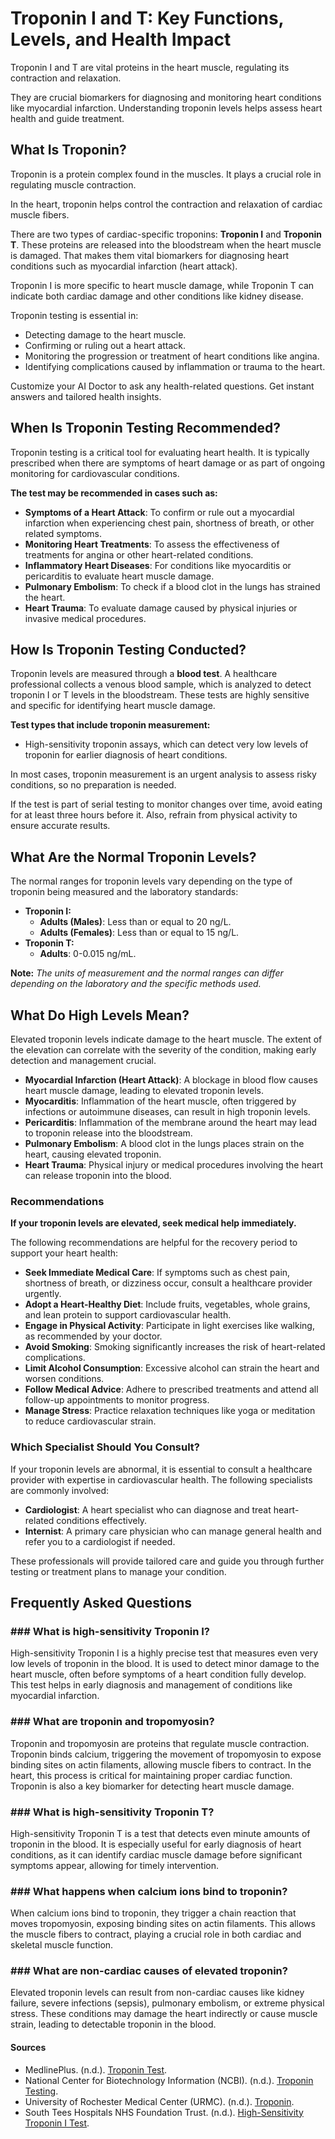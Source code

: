 # Troponin I and T: Key Functions, Levels, and Health Impact

Troponin I and T are vital proteins in the heart muscle, regulating its contraction and relaxation.

They are crucial biomarkers for diagnosing and monitoring heart conditions like myocardial infarction. Understanding troponin levels helps assess heart health and guide treatment.

## What Is Troponin?

Troponin is a protein complex found in the muscles. It plays a crucial role in regulating muscle contraction.

In the heart, troponin helps control the contraction and relaxation of cardiac muscle fibers.

There are two types of cardiac-specific troponins: **Troponin I** and **Troponin T**. These proteins are released into the bloodstream when the heart muscle is damaged. That makes them vital biomarkers for diagnosing heart conditions such as myocardial infarction (heart attack).

Troponin I is more specific to heart muscle damage, while Troponin T can indicate both cardiac damage and other conditions like kidney disease.

Troponin testing is essential in:

- Detecting damage to the heart muscle.
- Confirming or ruling out a heart attack.
- Monitoring the progression or treatment of heart conditions like angina.
- Identifying complications caused by inflammation or trauma to the heart.

Customize your AI Doctor to ask any health-related questions. Get instant answers and tailored health insights.

## When Is Troponin Testing Recommended?

Troponin testing is a critical tool for evaluating heart health. It is typically prescribed when there are symptoms of heart damage or as part of ongoing monitoring for cardiovascular conditions.

**The test may be recommended in cases such as:**

- **Symptoms of a Heart Attack**: To confirm or rule out a myocardial infarction when experiencing chest pain, shortness of breath, or other related symptoms.
- **Monitoring Heart Treatments**: To assess the effectiveness of treatments for angina or other heart-related conditions.
- **Inflammatory Heart Diseases**: For conditions like myocarditis or pericarditis to evaluate heart muscle damage.
- **Pulmonary Embolism**: To check if a blood clot in the lungs has strained the heart.
- **Heart Trauma**: To evaluate damage caused by physical injuries or invasive medical procedures.

## How Is Troponin Testing Conducted?

Troponin levels are measured through a **blood test**. A healthcare professional collects a venous blood sample, which is analyzed to detect troponin I or T levels in the bloodstream. These tests are highly sensitive and specific for identifying heart muscle damage.

**Test types that include troponin measurement:**

- High-sensitivity troponin assays, which can detect very low levels of troponin for earlier diagnosis of heart conditions.

In most cases, troponin measurement is an urgent analysis to assess risky conditions, so no preparation is needed.

If the test is part of serial testing to monitor changes over time, avoid eating for at least three hours before it. Also, refrain from physical activity to ensure accurate results.

## What Are the Normal Troponin Levels?

The normal ranges for troponin levels vary depending on the type of troponin being measured and the laboratory standards:

- **Troponin I:**
  - **Adults (Males)**: Less than or equal to 20 ng/L.
  - **Adults (Females)**: Less than or equal to 15 ng/L.
- **Troponin T:**
  - **Adults**: 0-0.015 ng/mL.

**Note:** _The units of measurement and the normal ranges can differ depending on the laboratory and the specific methods used._

## What Do High Levels Mean?

Elevated troponin levels indicate damage to the heart muscle. The extent of the elevation can correlate with the severity of the condition, making early detection and management crucial.

- **Myocardial Infarction (Heart Attack)**: A blockage in blood flow causes heart muscle damage, leading to elevated troponin levels.
- **Myocarditis**: Inflammation of the heart muscle, often triggered by infections or autoimmune diseases, can result in high troponin levels.
- **Pericarditis**: Inflammation of the membrane around the heart may lead to troponin release into the bloodstream.
- **Pulmonary Embolism**: A blood clot in the lungs places strain on the heart, causing elevated troponin.
- **Heart Trauma**: Physical injury or medical procedures involving the heart can release troponin into the blood.

### Recommendations

**If your troponin levels are elevated, seek medical help immediately.**

The following recommendations are helpful for the recovery period to support your heart health:

- **Seek Immediate Medical Care**: If symptoms such as chest pain, shortness of breath, or dizziness occur, consult a healthcare provider urgently.
- **Adopt a Heart-Healthy Diet**: Include fruits, vegetables, whole grains, and lean protein to support cardiovascular health.
- **Engage in Physical Activity**: Participate in light exercises like walking, as recommended by your doctor.
- **Avoid Smoking**: Smoking significantly increases the risk of heart-related complications.
- **Limit Alcohol Consumption**: Excessive alcohol can strain the heart and worsen conditions.
- **Follow Medical Advice**: Adhere to prescribed treatments and attend all follow-up appointments to monitor progress.
- **Manage Stress**: Practice relaxation techniques like yoga or meditation to reduce cardiovascular strain.

### Which Specialist Should You Consult?

If your troponin levels are abnormal, it is essential to consult a healthcare provider with expertise in cardiovascular health. The following specialists are commonly involved:

- **Cardiologist**: A heart specialist who can diagnose and treat heart-related conditions effectively.
- **Internist**: A primary care physician who can manage general health and refer you to a cardiologist if needed.

These professionals will provide tailored care and guide you through further testing or treatment plans to manage your condition.

## Frequently Asked Questions

### \#\#\# What is high-sensitivity Troponin I?

High-sensitivity Troponin I is a highly precise test that measures even very low levels of troponin in the blood. It is used to detect minor damage to the heart muscle, often before symptoms of a heart condition fully develop. This test helps in early diagnosis and management of conditions like myocardial infarction.

### \#\#\# What are troponin and tropomyosin?

Troponin and tropomyosin are proteins that regulate muscle contraction. Troponin binds calcium, triggering the movement of tropomyosin to expose binding sites on actin filaments, allowing muscle fibers to contract. In the heart, this process is critical for maintaining proper cardiac function. Troponin is also a key biomarker for detecting heart muscle damage.

### \#\#\# What is high-sensitivity Troponin T?

High-sensitivity Troponin T is a test that detects even minute amounts of troponin in the blood. It is especially useful for early diagnosis of heart conditions, as it can identify cardiac muscle damage before significant symptoms appear, allowing for timely intervention.

### \#\#\# What happens when calcium ions bind to troponin?

When calcium ions bind to troponin, they trigger a chain reaction that moves tropomyosin, exposing binding sites on actin filaments. This allows the muscle fibers to contract, playing a crucial role in both cardiac and skeletal muscle function.

### \#\#\# What are non-cardiac causes of elevated troponin?

Elevated troponin levels can result from non-cardiac causes like kidney failure, severe infections (sepsis), pulmonary embolism, or extreme physical stress. These conditions may damage the heart indirectly or cause muscle strain, leading to detectable troponin in the blood.

 #### Sources

- MedlinePlus. (n.d.). [Troponin Test](https://medlineplus.gov/lab-tests/troponin-test/).
- National Center for Biotechnology Information (NCBI). (n.d.). [Troponin Testing](https://medlineplus.gov/lab-tests/troponin-test/).
- University of Rochester Medical Center (URMC). (n.d.). [Troponin](https://www.urmc.rochester.edu/encyclopedia/content.aspx?contenttypeid=167&contentid=troponin).
- South Tees Hospitals NHS Foundation Trust. (n.d.). [High-Sensitivity Troponin I Test](https://www.southtees.nhs.uk/services/pathology/tests/high-sensitivity-troponin-i/).